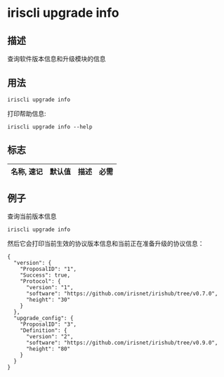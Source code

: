# iriscli upgrade info

## 描述

查询软件版本信息和升级模块的信息

## 用法

```
iriscli upgrade info
```

打印帮助信息:

```
iriscli upgrade info --help
```
## 标志

| 名称, 速记       | 默认值                     | 描述                                                        | 必需     |
| --------------- | -------------------------- | ----------------------------------------------------------------- | -------- |

## 例子

查询当前版本信息

```
iriscli upgrade info 
```

然后它会打印当前生效的协议版本信息和当前正在准备升级的协议信息：

```
{
  "version": {
    "ProposalID": "1",
    "Success": true,
    "Protocol": {
      "version": "1",
      "software": "https://github.com/irisnet/irishub/tree/v0.7.0",
      "height": "30"
    }
  },
  "upgrade_config": {
    "ProposalID": "3",
    "Definition": {
      "version": "2",
      "software": "https://github.com/irisnet/irishub/tree/v0.9.0",
      "height": "80"
    }
  }
}
```
